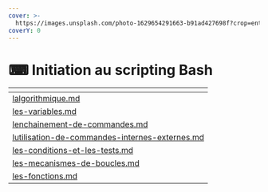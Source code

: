 ```yaml
---
cover: >-
  https://images.unsplash.com/photo-1629654291663-b91ad427698f?crop=entropy&cs=tinysrgb&fm=jpg&ixid=MnwxOTcwMjR8MHwxfHNlYXJjaHwyfHxiYXNofGVufDB8fHx8MTY3NDk5NDg1Mw&ixlib=rb-4.0.3&q=80
coverY: 0
---
```


# ⌨ Initiation au scripting Bash



<table data-card-size="large" data-view="cards"><thead><tr><th data-card-target data-type="content-ref"></th></tr></thead><tbody><tr><td><a href="lalgorithmique.md">lalgorithmique.md</a></td></tr><tr><td><a href="les-variables.md">les-variables.md</a></td></tr><tr><td><a href="lenchainement-de-commandes.md">lenchainement-de-commandes.md</a></td></tr><tr><td><a href="lutilisation-de-commandes-internes-externes.md">lutilisation-de-commandes-internes-externes.md</a></td></tr><tr><td><a href="les-conditions-et-les-tests.md">les-conditions-et-les-tests.md</a></td></tr><tr><td><a href="les-mecanismes-de-boucles.md">les-mecanismes-de-boucles.md</a></td></tr><tr><td><a href="les-fonctions.md">les-fonctions.md</a></td></tr></tbody></table>
